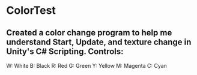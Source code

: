 # ColorTest
Created a color change program to help me understand Start, Update, and texture change in Unity's C# Scripting.
Controls:
----------
W: White
B: Black
R: Red
G: Green
Y: Yellow
M: Magenta
C: Cyan
